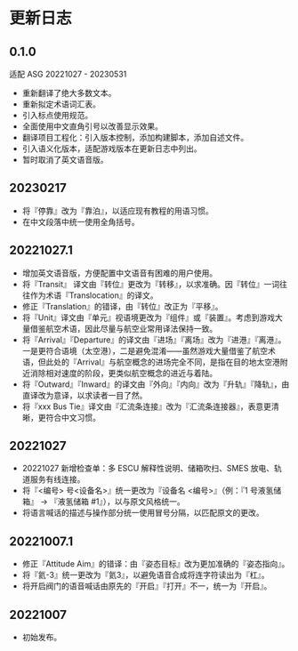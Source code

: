 # 更新日志

## 0.1.0

适配 ASG 20221027 - 20230531

- 重新翻译了绝大多数文本。
- 重新拟定术语词汇表。
- 引入标点使用规范。
- 全面使用中文直角引号以改善显示效果。
- 翻译项目工程化：引入版本控制，添加构建脚本，添加自述文件。
- 引入语义化版本，适配游戏版本在更新日志中列出。
- 暂时取消了英文语音版。

## 20230217

- 将『停靠』改为『靠泊』，以适应现有教程的用语习惯。
- 在中文段落中统一使用全角括号。

## 20221027.1

- 增加英文语音版，方便配置中文语音有困难的用户使用。
- 将『Transit』 译文由『转位』更改为『转移』，以求准确。因『转位』一词往往作为术语『Translocation』的译文。
- 修正『Translation』的错译，由『转位』改正为『平移』。
- 将『Unit』译文由『单元』视语境更改为『组件』或『装置』。考虑到游戏大量借鉴航空术语，因此尽量与航空业常用译法保持一致。
- 将『Arrival』『Departure』的译文由『进场』『离场』改为『进港』『离港』。一是更符合语境（太空港），二是避免混淆——虽然游戏大量借鉴了航空术语，但此处的『Arrival』与航空概念的进场完全不同，是指在目的地太空港附近消除相对速度的阶段，更类似航空概念的进近与着陆。
- 将『Outward』『Inward』的译文由『外向』『内向』改为『升轨』『降轨』，由直译改为意译，以求读者一目了然。
- 将『xxx Bus Tie』译文由『汇流条连接』改为『汇流条连接器』，表意更清晰，更符合中文习惯。

## 20221027

- 20221027 新增检查单：多 ESCU 解释性说明、储箱吹扫、SMES 放电、轨道服务有线连接。
- 将『<编号> 号<设备名>』统一更改为『设备名 <编号>』（例：『1 号液氢储箱』 → 『液氢储箱 #1』），以与原文风格统一。
- 将语言喊话的描述与操作部分统一使用冒号分隔，以匹配原文的更改。

## 20221007.1

- 修正『Attitude Aim』的错译：由『姿态目标』改为更加准确的『姿态指向』。
- 将『氦-3』统一更改为『氦3』，以避免语音合成将连字符读出为『杠』。
- 将开启阀门的语音喊话由原先的『开启』『打开』不一，统一为『开启』。

## 20221007

- 初始发布。
